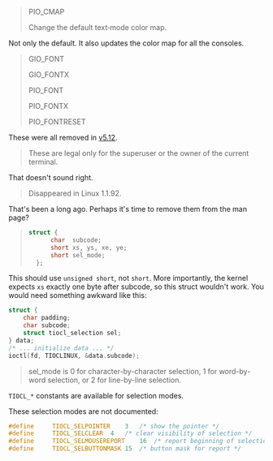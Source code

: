 > PIO_CMAP
>
> Change the default text‐mode color map.

Not only the default. It also updates the color map for all the consoles.

> GIO\_FONT
>
> GIO\_FONTX
>
> PIO\_FONT
>
> PIO\_FONTX
>
> PIO\_FONTRESET

These were all removed in [v5.12](https://git.kernel.org/linus/ff2047fb755d4415ec3c70ac799889371151796d).

> These are legal only for the superuser or the owner of the current terminal.

That doesn't sound right.

> Disappeared in Linux 1.1.92.

That's been a long ago.
Perhaps it's time to remove them from the man page?

> ```c
> struct {
>       char  subcode;
>       short xs, ys, xe, ye;
>       short sel_mode;
>   };
> ```

This should use `unsigned short`, not `short`.
More importantly, the kernel expects `xs` exactly one byte after subcode, so this struct wouldn't work.
You would need something awkward like this:

```c
struct {
    char padding;
    char subcode;
    struct tiocl_selection sel;
} data;
/* ... initialize data ... */
ioctl(fd, TIOCLINUX, &data.subcode);
```

> sel_mode is 0 for character-by-character selection,
> 1 for word-by-word selection,
> or 2 for line-by-line selection.

`TIOCL_*` constants are available for selection modes.

These selection modes are not documented:

```c
#define 	TIOCL_SELPOINTER	3	/* show the pointer */
#define 	TIOCL_SELCLEAR	4	/* clear visibility of selection */
#define 	TIOCL_SELMOUSEREPORT	16	/* report beginning of selection */
#define 	TIOCL_SELBUTTONMASK	15	/* button mask for report */
```
